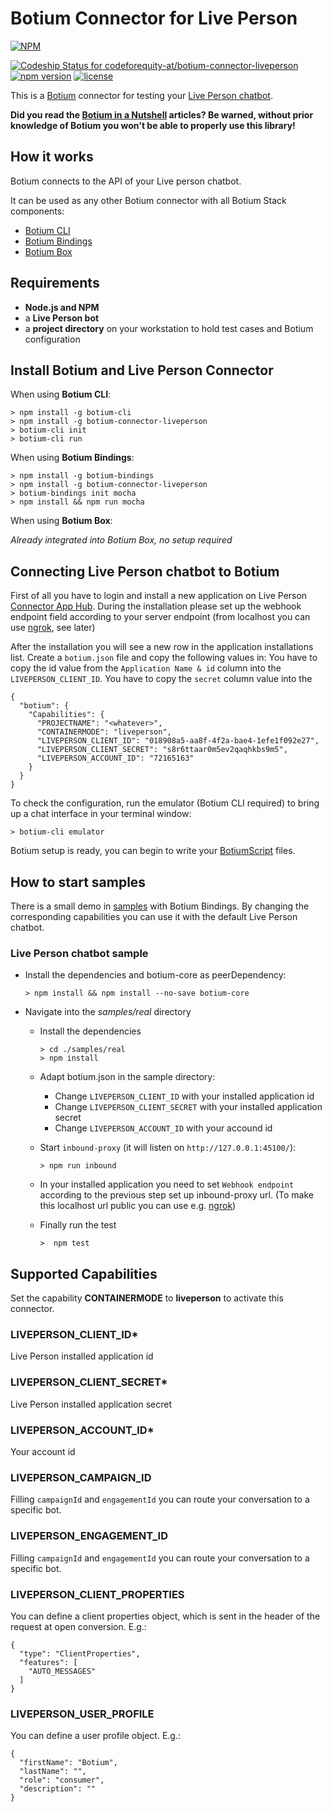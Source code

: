 # Botium Connector for Live Person

[![NPM](https://nodei.co/npm/botium-connector-liveperson.png?downloads=true&downloadRank=true&stars=true)](https://nodei.co/npm/botium-connector-liveperson/)

[![Codeship Status for codeforequity-at/botium-connector-liveperson](https://app.codeship.com/projects/ac5ab3a0-d0f5-0138-cac3-16239a5027f5/status?branch=master)](https://app.codeship.com/projects/408148)
[![npm version](https://badge.fury.io/js/botium-connector-liveperson.svg)](https://badge.fury.io/js/botium-connector-liveperson)
[![license](https://img.shields.io/github/license/mashape/apistatus.svg)]()


This is a [Botium](https://github.com/codeforequity-at/botium-core) connector for testing your [Live Person chatbot](https://www.liveperson.com/).

__Did you read the [Botium in a Nutshell](https://medium.com/@floriantreml/botium-in-a-nutshell-part-1-overview-f8d0ceaf8fb4) articles? Be warned, without prior knowledge of Botium you won't be able to properly use this library!__

## How it works
Botium connects to the API of your Live person chatbot.

It can be used as any other Botium connector with all Botium Stack components:
* [Botium CLI](https://github.com/codeforequity-at/botium-cli/)
* [Botium Bindings](https://github.com/codeforequity-at/botium-bindings/)
* [Botium Box](https://www.botium.at)

## Requirements
* **Node.js and NPM**
* a **Live Person bot**
* a **project directory** on your workstation to hold test cases and Botium configuration

## Install Botium and Live Person Connector

When using __Botium CLI__:

```
> npm install -g botium-cli
> npm install -g botium-connector-liveperson
> botium-cli init
> botium-cli run
```

When using __Botium Bindings__:

```
> npm install -g botium-bindings
> npm install -g botium-connector-liveperson
> botium-bindings init mocha
> npm install && npm run mocha
```

When using __Botium Box__:

_Already integrated into Botium Box, no setup required_

## Connecting Live Person chatbot to Botium

First of all you have to login and install a new application on Live Person [Connector App Hub](https://connector-api.dev.liveperson.net/). 
During the installation please set up the webhook endpoint field according to your server endpoint (from localhost you can use [ngrok](https://ngrok.com/), see later)

After the installation you will see a new row in the application installations list. 
Create a `botium.json` file and copy the following values in:
You have to copy the id value from the `Application Name & id` column into the `LIVEPERSON_CLIENT_ID`.
You have to copy the `secret` column value into the 

```
{
  "botium": {
    "Capabilities": {
      "PROJECTNAME": "<whatever>",
      "CONTAINERMODE": "liveperson",
      "LIVEPERSON_CLIENT_ID": "018908a5-aa8f-4f2a-bae4-1efe1f092e27",
      "LIVEPERSON_CLIENT_SECRET": "s8r6ttaar0m5ev2qaqhkbs9m5",
      "LIVEPERSON_ACCOUNT_ID": "72165163"
    }
  }
}
```

To check the configuration, run the emulator (Botium CLI required) to bring up a chat interface in your terminal window:

```
> botium-cli emulator
```

Botium setup is ready, you can begin to write your [BotiumScript](https://botium.atlassian.net/wiki/spaces/BOTIUM/pages/491664/Botium+Scripting+-+BotiumScript) files.

## How to start samples

There is a small demo in [samples](./samples) with Botium Bindings. 
By changing the corresponding capabilities you can use it with the default Live Person chatbot.

### Live Person chatbot sample

* Install the dependencies and botium-core as peerDependency:
    ```
    > npm install && npm install --no-save botium-core
    ```
* Navigate into the _samples/real_ directory
    * Install the dependencies
        ```
        > cd ./samples/real
        > npm install
        ```
    * Adapt botium.json in the sample directory:
        * Change `LIVEPERSON_CLIENT_ID` with your installed application id
        * Change `LIVEPERSON_CLIENT_SECRET` with your installed application secret
        * Change `LIVEPERSON_ACCOUNT_ID` with your accound id

    * Start `inbound-proxy` (it will listen on `http://127.0.0.1:45100/`):
         ```
         > npm run inbound
         ```
    * In your installed application you need to set `Webhook endpoint` according to the previous step set up inbound-proxy url.
      (To make this localhost url public you can use e.g. [ngrok](https://ngrok.com/))
    * Finally run the test
        ```
        >  npm test
        ```

## Supported Capabilities

Set the capability __CONTAINERMODE__ to __liveperson__ to activate this connector.

### LIVEPERSON_CLIENT_ID*
Live Person installed application id

### LIVEPERSON_CLIENT_SECRET*
Live Person installed application secret

### LIVEPERSON_ACCOUNT_ID*
Your account id

### LIVEPERSON_CAMPAIGN_ID
Filling `campaignId` and `engagementId` you can route your conversation to a specific bot.

### LIVEPERSON_ENGAGEMENT_ID
Filling `campaignId` and `engagementId` you can route your conversation to a specific bot.

### LIVEPERSON_CLIENT_PROPERTIES
You can define a client properties object, which is sent in the header of the request at open conversion.
E.g.:
```
{
  "type": "ClientProperties",
  "features": [
    "AUTO_MESSAGES"
  ]
}
```

### LIVEPERSON_USER_PROFILE
You can define a user profile object.
E.g.:
```
{
  "firstName": "Botium",
  "lastName": "",
  "role": "consumer",
  "description": ""
}
```
